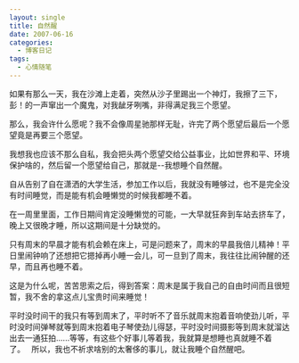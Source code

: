 ```yaml
---
layout: single
title: 自然醒
date: 2007-06-16
categories:
  - 博客日记
tags:
  - 心情随笔
---
```


如果有那么一天，我在沙滩上走着，突然从沙子里踢出一个神灯，我擦了三下，彭！的一声窜出一个魔鬼，对我龇牙咧嘴，非得满足我三个愿望。

那么，我会许什么愿呢？我不会像周星驰那样无耻，许完了两个愿望后最后一个愿望竟是再要三个愿望。

我想我也应该不那么自私，我会把头两个愿望交给公益事业，比如世界和平、环境保护啥的，然后留一个愿望给自己，那就是--我想睡个自然醒。

自从告别了自在潇洒的大学生活，参加工作以后，我就没有睡够过，也不是完全没有时间睡觉，而是能有机会睡懒觉的时候我都睡不着。

在一周里里面，工作日期间肯定没睡懒觉的可能，一大早就狂奔到车站去挤车了，晚上又很晚才睡，所以这期间是十分缺觉的。

只有周末的早晨才能有机会赖在床上，可是问题来了，周末的早晨我倍儿精神！平日里闹钟响了还想把它摁掉再小睡一会儿，可一旦到了周末，我往往比闹钟醒的还早，而且再也睡不着。

这是为什么呢，苦苦思索之后，得到答案：周末是属于我自己的自由时间而且很短暂，我不舍的拿这点儿宝贵时间来睡觉！

平时没时间干的我只有等到周末了，平时听不了音乐就周末抱着音响使劲儿听，平时没时间弹琴就等到周末抱着电子琴使劲儿得瑟，平时没时间摄影等到周末就溜达出去一通狂拍......等等，有这些个好事儿等着我，我就算是想睡也真就睡不着了。&nbsp;&nbsp;&nbsp;所以，我也不祈求啥别的太奢侈的事儿，就让我睡个自然醒吧。
